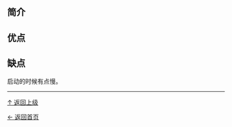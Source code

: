 ﻿
## 简介

## 优点

## 缺点

启动的时候有点慢。

----
[↑ 返回上级](https://github.com/asin929/linux-software/blob/master/Text-Processing/Text-Processing.md)

[← 返回首页](https://github.com/asin929/linux-software)
